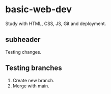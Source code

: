 # basic-web-dev
Study with HTML, CSS, JS, Git and deployment.

## subheader

Testing changes.

## Testing branches

1. Create new branch.
2. Merge with main.